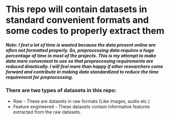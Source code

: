 # This repo will contain datasets in standard convenient formats and some codes to properly extract them

***Note: I feel a lot of time is wasted because the data present online are often not formatted properly. So, preprocessing data requires a huge percentage of time in most of the projects. This is my attempt to make data more convenient to use so that preprocessing requirements are reduced drastically. I will feel more than happy if other researchers come forward and contribute in making data standardized to reduce the time requirement for preprocessing.*** 

### There are two types of datasets in this repo:

* Raw - These are datasets in raw formats (Like images, audio etc.)
* Feature engineered - These datasets contain informative features extracted from the raw datasets.
